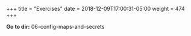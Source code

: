 +++
title = "Exercises"
date = 2018-12-09T17:00:31-05:00
weight = 474 
+++

**Go to dir:** 06-config-maps-and-secrets
